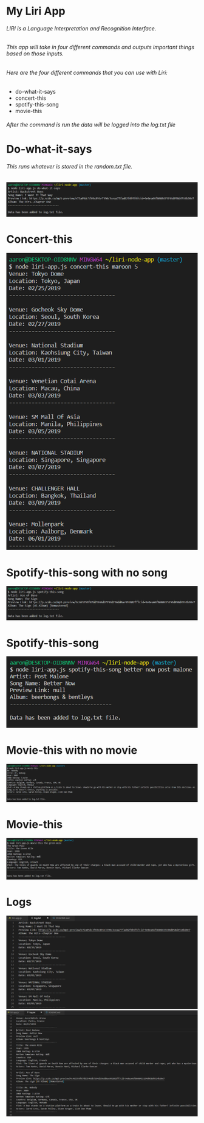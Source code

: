 # My Liri App
###### LIRI is a Language Interpretation and Recognition Interface.
###### This app will take in four different commands and outputs important things based on those inputs.
###### Here are the four different commands that you can use with Liri:
* do-what-it-says
* concert-this
* spotify-this-song
* movie-this
###### After the command is run the data will be logged into the log.txt file
# Do-what-it-says
###### This runs whatever is stored in the random.txt file.
![do-what-it-says](/images/do-what-it-says.PNG)
# Concert-this
![concert-this](/images/concert-this.PNG)
# Spotify-this-song with no song
![spotify-this-song-empty](/images/spotify-empty.PNG)
# Spotify-this-song
![spotify-this-song](/images/spotify-this-song.PNG)
# Movie-this with no movie
![movie-this-empty](/images/movie-empty.PNG)
# Movie-this
![movie-this](/images/movie-this.PNG)
# Logs
![log1](/images/log1.PNG)
![log2](/images/log2.PNG)
